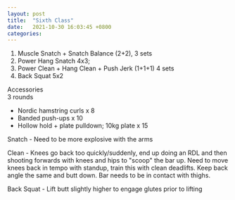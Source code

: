 ```yaml
---
layout: post
title:  "Sixth Class"
date:   2021-10-30 16:03:45 +0800
categories:
---
```

1. Muscle Snatch + Snatch Balance (2+2), 3 sets
2. Power Hang Snatch 4x3;
3. Power Clean + Hang Clean + Push Jerk (1+1+1) 4 sets
5. Back Squat 5x2

Accessories  
3 rounds

* Nordic hamstring curls x 8
* Banded push-ups x 10
* Hollow hold + plate pulldown; 10kg plate x 15

Snatch - Need to be more explosive with the arms

Clean - Knees go back too quickly/suddenly, end up doing an RDL and then shooting forwards with knees and hips to "scoop" the bar up. Need to move knees back in tempo with standup, train this with clean deadlifts. Keep back angle the same and butt down. Bar needs to be in contact with thighs.

Back Squat - Lift butt slightly higher to engage glutes prior to lifting